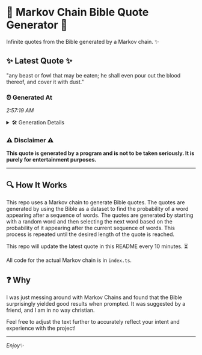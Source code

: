 # 📖 Markov Chain Bible Quote Generator 📖

Infinite quotes from the Bible generated by a Markov chain. ✨

## ✨ Latest Quote ✨
"any beast or fowl that may be eaten; he shall even pour out the blood thereof, and cover it with dust."

### ⏰ Generated At
*2:57:19 AM*

<details>
    <summary>🛠️ Generation Details</summary>
    <p>
        <strong>🌱 Seed:</strong> any<br>
        <strong>🔄 Iterations:</strong> 20<br>
        <strong>📜 Context History:</strong><br>[ any ]: beast<br>[ any, beast ]: or<br>[ any, beast, or ]: fowl<br>[ any, beast, or, fowl ]: that<br>[ any, beast, or, fowl, that ]: may<br>[ any, beast, or, fowl, that, may ]: be<br>[ beast, or, fowl, that, may, be ]: eaten;<br>[ or, fowl, that, may, be, eaten; ]: he<br>[ fowl, that, may, be, eaten;, he ]: shall<br>[ that, may, be, eaten;, he, shall ]: even<br>[ may, be, eaten;, he, shall, even ]: pour<br>[ be, eaten;, he, shall, even, pour ]: out<br>[ eaten;, he, shall, even, pour, out ]: the<br>[ he, shall, even, pour, out, the ]: blood<br>[ shall, even, pour, out, the, blood ]: thereof,<br>[ even, pour, out, the, blood, thereof, ]: and<br>[ pour, out, the, blood, thereof,, and ]: cover<br>[ out, the, blood, thereof,, and, cover ]: it<br>[ the, blood, thereof,, and, cover, it ]: with<br>[ blood, thereof,, and, cover, it, with ]: dust.<br>
    </p>
</details>

### ⚠️ Disclaimer ⚠️
**This quote is generated by a program and is not to be taken seriously. It is purely for entertainment purposes.**

---

## 🔍 How It Works

This repo uses a Markov chain to generate Bible quotes. The quotes are generated by using the Bible as a dataset to find the probability of a word appearing after a sequence of words. The quotes are generated by starting with a random word and then selecting the next word based on the probability of it appearing after the current sequence of words. This process is repeated until the desired length of the quote is reached.

This repo will update the latest quote in this README every 10 minutes. ⏳

All code for the actual Markov chain is in `index.ts`.

## ❓ Why

I was just messing around with Markov Chains and found that the Bible surprisingly yielded good results when prompted. 
It was suggested by a friend, and I am in no way christian.

Feel free to adjust the text further to accurately reflect your intent and experience with the project!

---

*Enjoy*✨
